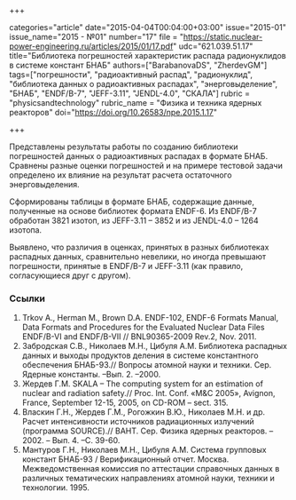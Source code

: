 +++

categories="article"
date="2015-04-04T00:04:00+03:00"
issue="2015-01"
issue_name="2015 - №01"
number="17"
file = "https://static.nuclear-power-engineering.ru/articles/2015/01/17.pdf"
udc="621.039.51.17"
title="Библиотека погрешностей характеристик распада радионуклидов в системе констант БНАБ"
authors=["BarabanovaDS", "ZherdevGM"]
tags=["погрешности", "радиоактивный распад", "радионуклид", "библиотека данных о радиоактивных распадах", "энерговыделение", "БНАБ", "ENDF/B-7", "JEFF-3.11", "JENDL-4.0", "СКАЛА"]
rubric = "physicsandtechnology"
rubric_name = "Физика и техника ядерных реакторов"
doi="https://doi.org/10.26583/npe.2015.1.17"

+++

Представлены результаты работы по созданию библиотеки погрешностей данных о радиоактивных распадах в формате БНАБ. Сравнены разные оценки погрешностей и на примере тестовой задачи определено их влияние на результат расчета остаточного энерговыделения.

Сформированы таблицы в формате БНАБ, содержащие данные, полученные на основе библиотек формата ENDF-6. Из ENDF/B-7 обработан 3821 изотоп, из JEFF-3.11 – 3852 и из JENDL-4.0 – 1264 изотопа.

Выявлено, что различия в оценках, принятых в разных библиотеках распадных данных, сравнительно невелики, но иногда превышают погрешности, принятые в ENDF/B-7 и JEFF-3.11 (как правило, согласующиеся
друг с другом).

### Ссылки

1. Trkov A., Herman M., Brown D.A. ENDF-102, ENDF-6 Formats Manual, Data Formats and Procedures for the Evaluated Nuclear Data Files ENDF/B-VI and ENDF/B-VII // BNL90365-2009 Rev.2, Nov. 2011.
2. Забродская С.В., Николаев М.Н., Цибуля А.М. Библиотека распадных данных и выходы продуктов деления в системе константного обеспечения БНАБ-93.// Вопросы атомной науки и техники. Сер. Ядерные константы. –Вып. 2. –2000.
3. Жердев Г.М. SKALA – The computing system for an estimation of nuclear and radiation safety.// Proc. Int. Conf. «M&C 2005», Avignon, France, September 12-15, 2005, on CD-ROM – sect. 315.
4. Власкин Г.Н., Жердев Г.М., Рогожкин В.Ю., Николаев М.Н. и др. Расчет интенсивности источников радиационных излучений (программа SOURCE).// ВАНТ. Сер. Физика ядерных реакторов. –2002. – Вып. 4. –С. 39-60.
5. Мантуров Г.Н., Николаев М.Н., Цибуля А.М. Система групповых констант БНАБ-93 / Верификационный отчет. Москва. Межведомственная комиссия по аттестации справочных данных в различных тематических направлениях атомной науки, техники и технологии. 1995.